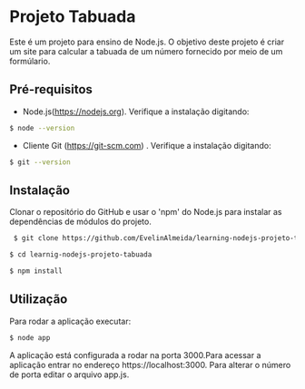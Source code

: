# Projeto Tabuada

Este é um projeto para ensino de Node.js. O objetivo deste projeto é criar um site para calcular a tabuada de um número fornecido por meio de um formúlario.

## Pré-requisitos

* Node.js(https://nodejs.org). Verifique a instalação digitando:
```bash
$ node --version
```
* Cliente Git (https://git-scm.com) . Verifique a instalação digitando:
```bash
$ git --version
```

## Instalação

Clonar o repositório do GitHub e usar o 'npm' do Node.js para instalar as dependências de módulos do projeto.

```bash
 $ git clone https://github.com/EvelinAlmeida/learning-nodejs-projeto-tabuada.git 

$ cd learnig-nodejs-projeto-tabuada

$ npm install
```

## Utilização

Para rodar a aplicação executar:

```bash
$ node app
```

A aplicação está configurada a rodar na porta 3000.Para acessar a aplicação entrar no endereço 
https://localhost:3000. Para alterar o número de porta editar o arquivo app.js.